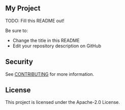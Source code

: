 ## My Project

TODO: Fill this README out!

Be sure to:

* Change the title in this README
* Edit your repository description on GitHub

## Security

See [CONTRIBUTING](amazon-inspector-teamcity-plugin/docs/CONTRIBUTING.md#security-issue-notifications) for more information.

## License

This project is licensed under the Apache-2.0 License.

